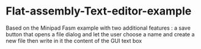 # Flat-assembly-Text-editor-example
Based on the Minipad Fasm example with two additional features : a save button that opens a file dialog and let the user choose a name and create a new file then write in it the content of the GUI text box
